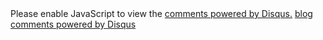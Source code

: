 <!-- JiaThis Button BEGIN -->
<div class="jiathis_style_32x32">
<a class="jiathis_button_qzone"></a>
<a class="jiathis_button_tsina"></a>
<a class="jiathis_button_tqq"></a>
<a class="jiathis_button_weixin"></a>
<a class="jiathis_button_renren"></a>
<a href="http://www.jiathis.com/share" class="jiathis jiathis_txt jtico jtico_jiathis" target="_blank"></a>
<a class="jiathis_counter_style"></a>
</div>
<script type="text/javascript" src="http://v3.jiathis.com/code/jia.js?uid=1392984889528571" charset="utf-8"></script>
<!-- JiaThis Button END -->

<div id="disqus_thread"></div>
<script type="text/javascript">
    /* * * CONFIGURATION VARIABLES: EDIT BEFORE PASTING INTO YOUR WEBPAGE * * */
    var disqus_shortname = 'nwf5d'; // required: replace example with your forum shortname

    /* * * DON'T EDIT BELOW THIS LINE * * */
    (function() {
        var dsq = document.createElement('script'); dsq.type = 'text/javascript'; dsq.async = true;
        dsq.src = 'http://' + disqus_shortname + '.disqus.com/embed.js';
        (document.getElementsByTagName('head')[0] || document.getElementsByTagName('body')[0]).appendChild(dsq);
    })();
</script>
<noscript>Please enable JavaScript to view the <a href="http://disqus.com/?ref_noscript">comments powered by Disqus.</a></noscript>
<a href="http://disqus.com" class="dsq-brlink">blog comments powered by <span class="logo-disqus">Disqus</span></a>
</section>

